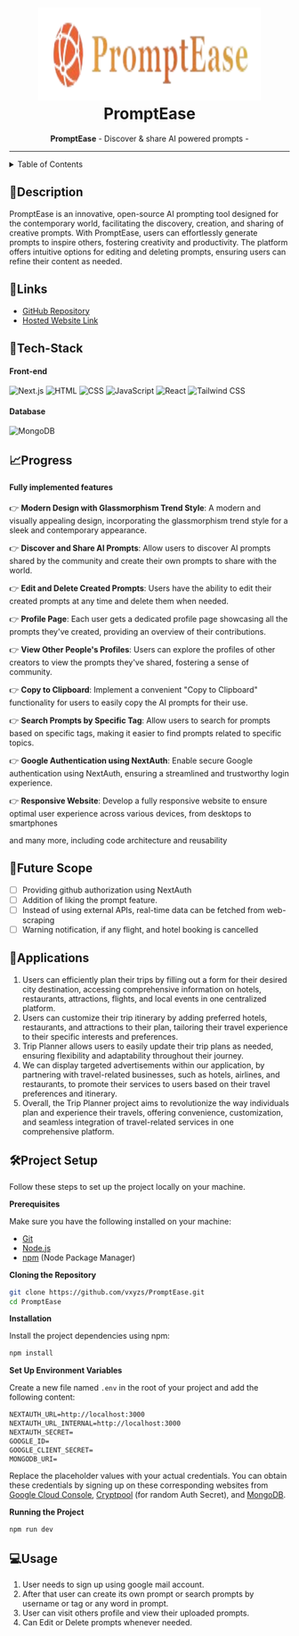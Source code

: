 <h1 align="center">
  <a href="https://github.com/CommunityOfCoders/Inheritance-2023">
    <img src="./public/logo-text.png" alt="PromptEase" width="400" height="166">
  </a>
  <br>
  PromptEase
</h1>

<div align="center">
   <strong>PromptEase</strong> - Discover & share AI powered prompts - <br>
</div>
<hr>

<details>
<summary>Table of Contents</summary>

- [Description](#description)
- [Links](#links)
- [Tech Stack](#tech-stack)
- [Progress](#progress)
- [Future Scope](#future-scope)
- [Project Setup](#project-setup)
- [Usage](#usage)


</details>

## 📝Description

PromptEase is an innovative, open-source AI prompting tool designed for the contemporary world, facilitating the discovery, creation, and sharing of creative prompts. With PromptEase, users can effortlessly generate prompts to inspire others, fostering creativity and productivity. The platform offers intuitive options for editing and deleting prompts, ensuring users can refine their content as needed.

## 🔗Links

- [GitHub Repository](https://github.com/vxyzs/PromptEase)
- [Hosted Website Link](https://prompt-ease.vercel.app/)

## 🤖Tech-Stack

#### Front-end

![Next.js](https://img.shields.io/badge/Nextjs-black?style=flat-square&logo=Next.js)
![HTML](https://img.shields.io/badge/-HTML5-E34F26?style=flat-square&logo=html5&logoColor=ffffff)
![CSS](https://img.shields.io/badge/-CSS3-1572B6?style=flat-square&logo=css3&logoColor=ffffff)
![JavaScript](https://img.shields.io/badge/-Javascript-F7DF1E?style=flat-square&logo=javascript&logoColor=000000)
![React](https://img.shields.io/badge/-React-61DAFB?style=flat-square&logo=react&logoColor=ffffff)
![Tailwind CSS](https://img.shields.io/badge/-TailwindCSS-06B6D4?style=flat-square&logo=tailwindcss&logoColor=ffffff)

#### Database

![MongoDB](https://img.shields.io/badge/MongoDB-47A248.svg?style=flat-square&logo=mongodb&logoColor=ffffff)

## 📈Progress

#### Fully implemented features

👉 **Modern Design with Glassmorphism Trend Style**: A modern and visually appealing design, incorporating the glassmorphism trend style for a sleek and contemporary appearance.

👉 **Discover and Share AI Prompts**: Allow users to discover AI prompts shared by the community and create their own prompts to share with the world.

👉 **Edit and Delete Created Prompts**: Users have the ability to edit their created prompts at any time and delete them when needed.

👉 **Profile Page**: Each user gets a dedicated profile page showcasing all the prompts they've created, providing an overview of their contributions.

👉 **View Other People's Profiles**: Users can explore the profiles of other creators to view the prompts they've shared, fostering a sense of community.

👉 **Copy to Clipboard**: Implement a convenient "Copy to Clipboard" functionality for users to easily copy the AI prompts for their use.

👉 **Search Prompts by Specific Tag**: Allow users to search for prompts based on specific tags, making it easier to find prompts related to specific topics.

👉 **Google Authentication using NextAuth**: Enable secure Google authentication using NextAuth, ensuring a streamlined and trustworthy login experience.

👉 **Responsive Website**: Develop a fully responsive website to ensure optimal user experience across various devices, from desktops to smartphones

and many more, including code architecture and reusability 

## 🔮Future Scope

- [ ] Providing github authorization using NextAuth
- [ ] Addition of liking the prompt feature.
- [ ] Instead of using external APIs, real-time data can be fetched from web-scraping
- [ ] Warning notification, if any flight, and hotel booking is cancelled

## 💸Applications

1. Users can efficiently plan their trips by filling out a form for their desired city destination, accessing comprehensive information on hotels, restaurants, attractions, flights, and local events in one centralized platform.
2. Users can customize their trip itinerary by adding preferred hotels, restaurants, and attractions to their plan, tailoring their travel experience to their specific interests and preferences.
3. Trip Planner allows users to easily update their trip plans as needed, ensuring flexibility and adaptability throughout their journey.
4. We can display targeted advertisements within our application, by partnering with travel-related businesses, such as hotels, airlines, and restaurants, to promote their services to users based on their travel preferences and itinerary.
5. Overall, the Trip Planner project aims to revolutionize the way individuals plan and experience their travels, offering convenience, customization, and seamless integration of travel-related services in one comprehensive platform.

## 🛠Project Setup

Follow these steps to set up the project locally on your machine.

**Prerequisites**

Make sure you have the following installed on your machine:

- [Git](https://git-scm.com/)
- [Node.js](https://nodejs.org/en)
- [npm](https://www.npmjs.com/) (Node Package Manager)

**Cloning the Repository**

```bash
git clone https://github.com/vxyzs/PromptEase.git
cd PromptEase
```

**Installation**

Install the project dependencies using npm:

```bash
npm install
```

**Set Up Environment Variables**

Create a new file named `.env` in the root of your project and add the following content:

```env
NEXTAUTH_URL=http://localhost:3000
NEXTAUTH_URL_INTERNAL=http://localhost:3000
NEXTAUTH_SECRET=
GOOGLE_ID=
GOOGLE_CLIENT_SECRET=
MONGODB_URI=
```

Replace the placeholder values with your actual credentials. You can obtain these credentials by signing up on these corresponding websites from [Google Cloud Console](https://console.cloud.google.com/welcome?rapt=AEjHL4MBaLLneW6OfAHf_zgms1eWZFw1wdy0_KIC4uh1nEqh2m4ojOvrXNlzJ4h7CZTkpiWgcsoHbUvS-FMdCP7WIkaVlPAeU7cnVR6Y0wJHeLMOtU6KAzA&project=promptopia-385410), [Cryptpool](https://www.cryptool.org/en/cto/openssl) (for random Auth Secret), and [MongoDB](https://www.mongodb.com/). 

**Running the Project**

```bash
npm run dev
```


## 💻Usage

1. User needs to sign up using google mail account.
2. After that user can create its own prompt or search prompts by username or tag or any word in prompt.
3. User can visit others profile and view their uploaded prompts.
4. Can Edit or Delete prompts whenever needed. 


